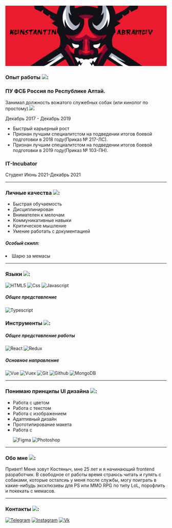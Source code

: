 ![Header](https://github.com/enc0re1337/enc0re1337/blob/main/Assets/Logo.jpg)

### Опыт работы <img src="https://img.icons8.com/external-itim2101-lineal-color-itim2101/64/000000/external-job-human-resource-itim2101-lineal-color-itim2101.png"/>:
### ПУ ФСБ Россия по Республике Алтай.
Занимал должность вожатого служебных собак (или кинолог по простому).<img src="https://img.icons8.com/pastel-glyph/64/000000/dog--v4.png"/>

Декабрь 2017 - Декабрь 2019
<ul>
 <li>Быстрый карьерный рост
 <li>Признан лучшим специалитстом на подведении итогов боевой подготовки в 2018 году(Приказ № 217-ЛС).
 <li>Признан лучшим специалитстом на подведении итогов боевой подготовки в 2019 году(Приказ № 103-ПН).
</ul>

### IT-Incubator
Студент
Июнь 2021-Декабрь 2021


<hr>

### Личные качества <img src="https://img.icons8.com/external-indigo-line-kalash/48/000000/external-personal-business-management-indigo-line-kalash.png"/>:
<ul>
 <li>Быстрая обучаемость
 <li>Дисциплинирован
 <li>Внимателен к мелочам
 <li>Коммуникативные навыки
 <li>Критическое мышление
 <li>Умение работать с документацией
</ul>

##### Особый скилл:
<li>Шарю за мемасы

<hr>

### Языки <img src="https://img.icons8.com/cotton/64/000000/online-coding.png"/>:

![HTML5](https://img.shields.io/badge/-HTML-090909?style=for-the-badge&logo=HTML5)
![Css](https://img.shields.io/badge/-Css-090909?style=for-the-badge&logo=CSS3&logoColor=4F4FD9)
![Javascript](https://img.shields.io/badge/-Javascript-090909?style=for-the-badge&logo=Javascript&logoColor=FFBF40)
##### Общее представление
![Typescript](https://img.shields.io/badge/-Typescript-090909?style=for-the-badge&logo=Typescript)

### Инструменты <img src="https://img.icons8.com/external-justicon-lineal-color-justicon/64/000000/external-tools-creativity-and-design-justicon-lineal-color-justicon.png"/>:
##### Общее представление работы
![React](https://img.shields.io/badge/-React-090909?style=for-the-badge&logo=React)
![Redux](https://img.shields.io/badge/-Redux-090909?style=for-the-badge&logo=Redux)
##### Основное направление
![Vue](https://img.shields.io/badge/-Vue-090909?style=for-the-badge&logo=Vue.js&logoColor=329000)
![Vuex](https://img.shields.io/badge/-Vuex-090909?style=for-the-badge&logo=Vue.js)
![Git](https://img.shields.io/badge/-Git-090909?style=for-the-badge&logo=Git)
![Github](https://img.shields.io/badge/-GitHub-090909?style=for-the-badge&logo=GitHub)
![MongoDB](https://img.shields.io/badge/-MongoDB-090909?style=for-the-badge&logo=MongoDB)

<hr>

### Понимаю принципы UI дизайна <img src="https://img.icons8.com/cotton/64/000000/web-design--v2.png"/>:

<ul>
 <li type=square>Работа с цветом
 <li type=square>Работа с текстом
 <li type=square>Работа с изображением
 <li type=square>Адаптивный дизайн
 <li type=square>Прототипирование макета
 <li type=square>Работа с 
 
 ![Figma](https://img.shields.io/badge/-Figma-090909?style=for-the-badge&logo=Figma)
 ![Photoshop](https://img.shields.io/badge/-Photoshop-090909?style=for-the-badge&logo=AdobePhotoshop)
</ul>

<hr>

### Обо мне <img src="https://img.icons8.com/ios-filled/50/000000/guest-male--v2.png"/>:
Привет! Меня зовут Костяныч, мне 25 лет и я начинающий frontend разработчик.
В свободное от работы время страюсь читать и гулять с собаками, которые осталсиь у меня после службы, могу поиграть в какие-нибудь эксклюзивы для PS или MMO RPG по типу LoL, порофлить и покекать с мемасов.

<hr>

### Контакты <img src="https://img.icons8.com/material-rounded/24/000000/phone--v1.png"/>:
[![Telegram](https://img.shields.io/badge/-Telega-090909?style=for-the-badge&logo=Telegram)](https://t.me/CRXWW)
[![Instagram](https://img.shields.io/badge/-Insta-090909?style=for-the-badge&logo=Instagram)](https://www.instagram.com/kk.abramov/)
[![Vk](https://img.shields.io/badge/-VK-090909?style=for-the-badge&logo=Vk)](https://vk.com/idmbrouk)
